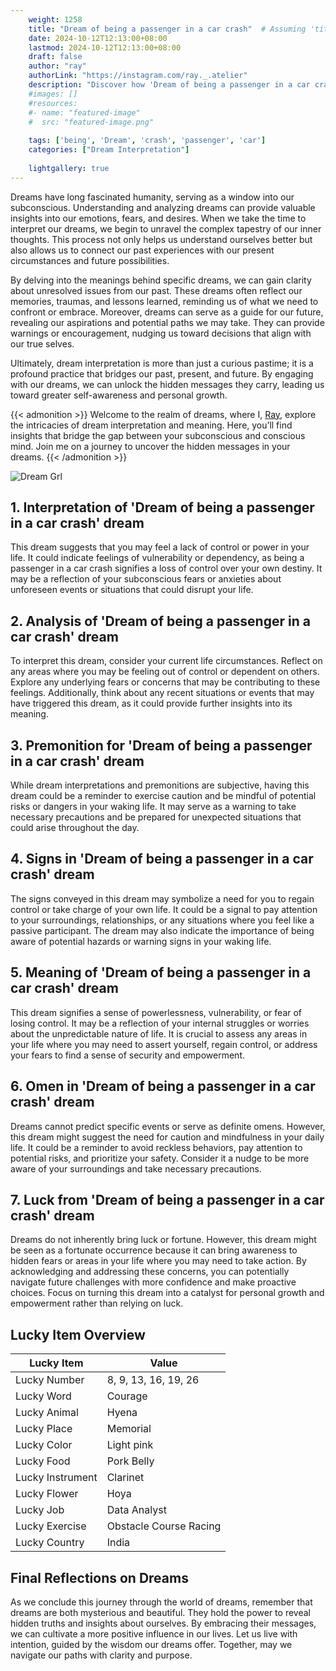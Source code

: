 ```yaml
---
    weight: 1258
    title: "Dream of being a passenger in a car crash"  # Assuming 'title' column exists
    date: 2024-10-12T12:13:00+08:00
    lastmod: 2024-10-12T12:13:00+08:00
    draft: false
    author: "ray"
    authorLink: "https://instagram.com/ray._.atelier"
    description: "Discover how 'Dream of being a passenger in a car crash' can interpret your future and uncover its significant meanings in your life."
    #images: []
    #resources:
    #- name: "featured-image"
    #  src: "featured-image.png"
    
    tags: ['being', 'Dream', 'crash', 'passenger', 'car']
    categories: ["Dream Interpretation"]
    
    lightgallery: true
---
```

    
Dreams have long fascinated humanity, serving as a window into our subconscious. Understanding and analyzing dreams can provide valuable insights into our emotions, fears, and desires. When we take the time to interpret our dreams, we begin to unravel the complex tapestry of our inner thoughts. This process not only helps us understand ourselves better but also allows us to connect our past experiences with our present circumstances and future possibilities.

By delving into the meanings behind specific dreams, we can gain clarity about unresolved issues from our past. These dreams often reflect our memories, traumas, and lessons learned, reminding us of what we need to confront or embrace. Moreover, dreams can serve as a guide for our future, revealing our aspirations and potential paths we may take. They can provide warnings or encouragement, nudging us toward decisions that align with our true selves.

Ultimately, dream interpretation is more than just a curious pastime; it is a profound practice that bridges our past, present, and future. By engaging with our dreams, we can unlock the hidden messages they carry, leading us toward greater self-awareness and personal growth.

{{< admonition >}}
Welcome to the realm of dreams, where I, [Ray](https://instagram.com/ray._.atelier), explore the intricacies of dream interpretation and meaning. Here, you’ll find insights that bridge the gap between your subconscious and conscious mind. Join me on a journey to uncover the hidden messages in your dreams.
{{< /admonition >}}

![Dream Grl](https://cdn.pixabay.com/photo/2017/11/02/03/35/gothic-2910057_1280.jpg "Dream Grl")

## 1. Interpretation of 'Dream of being a passenger in a car crash' dream
 This dream suggests that you may feel a lack of control or power in your life. It could indicate feelings of vulnerability or dependency, as being a passenger in a car crash signifies a loss of control over your own destiny. It may be a reflection of your subconscious fears or anxieties about unforeseen events or situations that could disrupt your life.

## 2. Analysis of 'Dream of being a passenger in a car crash' dream
 To interpret this dream, consider your current life circumstances. Reflect on any areas where you may be feeling out of control or dependent on others. Explore any underlying fears or concerns that may be contributing to these feelings. Additionally, think about any recent situations or events that may have triggered this dream, as it could provide further insights into its meaning.

## 3. Premonition for 'Dream of being a passenger in a car crash' dream
 While dream interpretations and premonitions are subjective, having this dream could be a reminder to exercise caution and be mindful of potential risks or dangers in your waking life. It may serve as a warning to take necessary precautions and be prepared for unexpected situations that could arise throughout the day.

## 4. Signs in 'Dream of being a passenger in a car crash' dream
 The signs conveyed in this dream may symbolize a need for you to regain control or take charge of your own life. It could be a signal to pay attention to your surroundings, relationships, or any situations where you feel like a passive participant. The dream may also indicate the importance of being aware of potential hazards or warning signs in your waking life.

## 5. Meaning of 'Dream of being a passenger in a car crash' dream
 This dream signifies a sense of powerlessness, vulnerability, or fear of losing control. It may be a reflection of your internal struggles or worries about the unpredictable nature of life. It is crucial to assess any areas in your life where you may need to assert yourself, regain control, or address your fears to find a sense of security and empowerment.

## 6. Omen in 'Dream of being a passenger in a car crash' dream
 Dreams cannot predict specific events or serve as definite omens. However, this dream might suggest the need for caution and mindfulness in your daily life. It could be a reminder to avoid reckless behaviors, pay attention to potential risks, and prioritize your safety. Consider it a nudge to be more aware of your surroundings and take necessary precautions.

## 7. Luck from 'Dream of being a passenger in a car crash' dream
 Dreams do not inherently bring luck or fortune. However, this dream might be seen as a fortunate occurrence because it can bring awareness to hidden fears or areas in your life where you may need to take action. By acknowledging and addressing these concerns, you can potentially navigate future challenges with more confidence and make proactive choices. Focus on turning this dream into a catalyst for personal growth and empowerment rather than relying on luck.

## Lucky Item Overview
| Lucky Item          | Value              |
|---------------|--------------------|
| Lucky Number        | 8, 9, 13, 16, 19, 26  |
| Lucky Word          | Courage |
| Lucky Animal        | Hyena |
| Lucky Place         | Memorial     |
| Lucky Color         | Light pink     |
| Lucky Food          | Pork Belly      |
| Lucky Instrument    | Clarinet |
| Lucky Flower        | Hoya    |
| Lucky Job           | Data Analyst       |
| Lucky Exercise      | Obstacle Course Racing  |
| Lucky Country       | India    |


##  Final Reflections on Dreams

As we conclude this journey through the world of dreams, remember that dreams are both mysterious and beautiful. They hold the power to reveal hidden truths and insights about ourselves. By embracing their messages, we can cultivate a more positive influence in our lives. Let us live with intention, guided by the wisdom our dreams offer. Together, may we navigate our paths with clarity and purpose.
